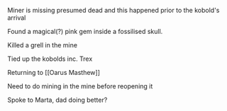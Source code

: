 Miner is missing presumed dead and this happened prior to the kobold's arrival

Found a magical(?) pink gem inside a fossilised skull.

Killed a grell in the mine

Tied up the kobolds inc. Trex

Returning to [[Oarus Masthew]] 

Need to do mining in the mine before reopening it

Spoke to Marta, dad doing better?

